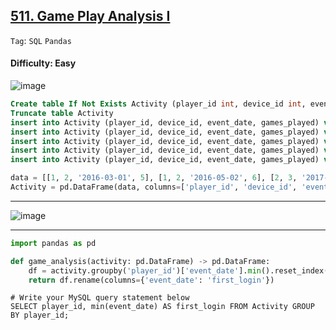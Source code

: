 ## [511. Game Play Analysis I](https://leetcode.com/problems/game-play-analysis-i)

```Tag```: ```SQL``` ```Pandas```

#### Difficulty: Easy

![image](https://github.com/quananhle/Python/assets/35042430/6afaec1f-32c5-4b8b-9dff-908b89c5eeba)

```SQL
Create table If Not Exists Activity (player_id int, device_id int, event_date date, games_played int)
Truncate table Activity
insert into Activity (player_id, device_id, event_date, games_played) values ('1', '2', '2016-03-01', '5')
insert into Activity (player_id, device_id, event_date, games_played) values ('1', '2', '2016-05-02', '6')
insert into Activity (player_id, device_id, event_date, games_played) values ('2', '3', '2017-06-25', '1')
insert into Activity (player_id, device_id, event_date, games_played) values ('3', '1', '2016-03-02', '0')
insert into Activity (player_id, device_id, event_date, games_played) values ('3', '4', '2018-07-03', '5')
```

```Python
data = [[1, 2, '2016-03-01', 5], [1, 2, '2016-05-02', 6], [2, 3, '2017-06-25', 1], [3, 1, '2016-03-02', 0], [3, 4, '2018-07-03', 5]]
Activity = pd.DataFrame(data, columns=['player_id', 'device_id', 'event_date', 'games_played']).astype({'player_id':'Int64', 'device_id':'Int64', 'event_date':'datetime64[ns]', 'games_played':'Int64'})
```

---

![image](https://github.com/quananhle/Python/assets/35042430/798ef1d6-dc8c-4308-baa4-d7370e09e8d9)

---

```Python
import pandas as pd

def game_analysis(activity: pd.DataFrame) -> pd.DataFrame:
    df = activity.groupby('player_id')['event_date'].min().reset_index()
    return df.rename(columns={'event_date': 'first_login'})
```

```MySQL
# Write your MySQL query statement below
SELECT player_id, min(event_date) AS first_login FROM Activity GROUP BY player_id;
```
